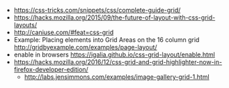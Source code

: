 - https://css-tricks.com/snippets/css/complete-guide-grid/
- https://hacks.mozilla.org/2015/09/the-future-of-layout-with-css-grid-layouts/
- http://caniuse.com/#feat=css-grid
- Example: Placing elements into Grid Areas on the 16 column grid http://gridbyexample.com/examples/page-layout/
- enable in browsers https://igalia.github.io/css-grid-layout/enable.html
- https://hacks.mozilla.org/2016/12/css-grid-and-grid-highlighter-now-in-firefox-developer-edition/
  - http://labs.jensimmons.com/examples/image-gallery-grid-1.html
